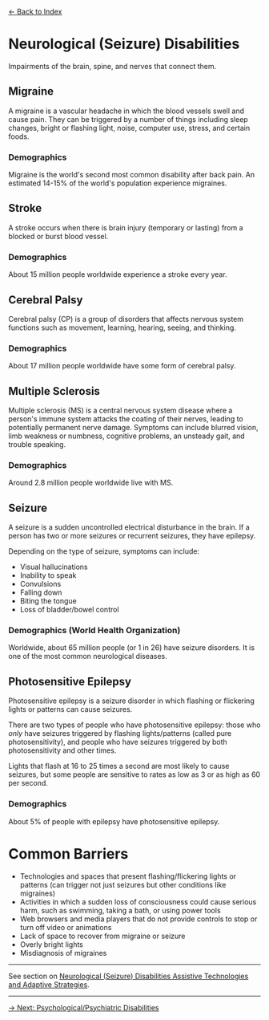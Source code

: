 [&larr; Back to Index](../index.md)

# Neurological (Seizure) Disabilities

Impairments of the brain, spine, and nerves that connect them. 


## Migraine
A migraine is a vascular headache in which the blood vessels swell and cause pain. They can be triggered by a number of things including sleep changes, bright or flashing light, noise, computer use, stress, and certain foods.

### Demographics
Migraine is the world's second most common disability after back pain. An estimated 14-15% of the world's population experience migraines.


## Stroke
A stroke occurs when there is brain injury (temporary or lasting) from a blocked or burst blood vessel.

### Demographics
About 15 million people worldwide experience a stroke every year.


## Cerebral Palsy
Cerebral palsy (CP) is a group of disorders that affects nervous system functions such as movement, learning, hearing, seeing, and thinking.

### Demographics
About 17 million people worldwide have some form of cerebral palsy.


## Multiple Sclerosis
Multiple sclerosis (MS) is a central nervous system disease where a person's immune system attacks the coating of their nerves, leading to potentially permanent nerve damage. Symptoms can include blurred vision, limb weakness or numbness, cognitive problems, an unsteady gait, and trouble speaking.

### Demographics
Around 2.8 million people worldwide live with MS.


## Seizure
A seizure is a sudden uncontrolled electrical disturbance in the brain. If a person has two or more seizures or recurrent seizures, they have epilepsy. 

Depending on the type of seizure, symptoms can include:
* Visual hallucinations
* Inability to speak
* Convulsions
* Falling down
* Biting the tongue
* Loss of bladder/bowel control

### Demographics (World Health Organization)
Worldwide, about 65 million people (or 1 in 26) have seizure disorders. It is one of the most common neurological diseases.


## Photosensitive Epilepsy
Photosensitive epilepsy is a seizure disorder in which flashing or flickering lights or patterns can cause seizures. 

There are two types of people who have photosensitive epilepsy: those who _only_ have seizures triggered by flashing lights/patterns (called pure photosensitivity), and people who have seizures triggered by both photosensitivity and other times. 

Lights that flash at 16 to 25 times a second are most likely to cause seizures, but some people are sensitive to rates as low as 3 or as high as 60 per second. 

### Demographics
About 5% of people with epilepsy have photosensitive epilepsy.


# Common Barriers
* Technologies and spaces that present flashing/flickering lights or patterns (can trigger not just seizures but other conditions like migraines)
* Activities in which a sudden loss of consciousness could cause serious harm, such as swimming, taking a bath, or using power tools
* Web browsers and media players that do not provide controls to stop or turn off video or animations
* Lack of space to recover from migraine or seizure
* Overly bright lights
* Misdiagnosis of migraines

---

See section on [Neurological (Seizure) Disabilities Assistive Technologies and Adaptive Strategies](/1-disabilities-challenges-and-assistive-technologies/c-assistive-technologies-and-adaptive-strategies/neurological-disabilities.md).

---

[&rarr; Next: Psychological/Psychiatric Disabilities](psychological-psychiatric-disabilities.md)